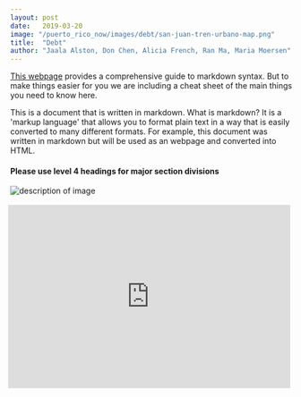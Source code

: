 ```yaml
---
layout: post
date:   2019-03-20
image: "/puerto_rico_now/images/debt/san-juan-tren-urbano-map.png"
title:  "Debt"
author: "Jaala Alston, Don Chen, Alicia French, Ran Ma, Maria Moersen"
---
```



[This webpage](https://guides.github.com/features/mastering-markdown/) provides a comprehensive guide to markdown syntax. But to make things easier for you we are including a cheat sheet of the main things you need to know here. 

This is a document that is written in markdown. What is markdown? It is a 'markup language' that allows you to format plain text in a way that is easily converted to many different formats. For example, this document was written in markdown but will be used as an webpage and converted into HTML.  

#### Please use level 4 headings for major section divisions

![description of image](/puerto_rico_now/images/debt/san-juan-tren-urbano-map.png)

<div style="padding:65% 0 0 0;position:relative;"><iframe src="https://api.mapbox.com/styles/v1/al1616/cjuvre6br4e2r1gpj0egk3tga.html?fresh=true&title=true&access_token=pk.eyJ1IjoiYWwxNjE2IiwiYSI6ImNqc200ZXQ0YTBnOWE0NG54Ym45YnYybHgifQ.t9lM7oOjsxtKmQS_BGfbdg#12.0/18.428195/-66.103666/0" style="position:absolute;top:3;left:-4;width:100%;height:100%;" frameborder="0"></iframe></div>
